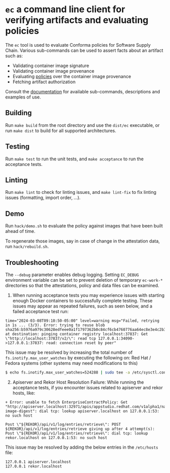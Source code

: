 # `ec` a command line client for verifying artifacts and evaluating policies

The `ec` tool is used to evaluate Conforma policies for Software
Supply Chain. Various sub-commands can be used to assert facts about an artifact
such as:
  * Validating container image signature
  * Validating container image provenance
  * Evaluating [policies][pol] over the container image provenance
  * Fetching artifact authorization

Consult the [documentation][docs] for available sub-commands, descriptions and
examples of use.

## Building

Run `make build` from the root directory and use the `dist/ec` executable, or
run `make dist` to build for all supported architectures.

## Testing

Run `make test` to run the unit tests, and `make acceptance` to run the
acceptance tests.

## Linting

Run `make lint` to check for linting issues, and `make lint-fix` to fix linting
issues (formatting, import order, ...).

## Demo

Run `hack/demo.sh` to evaluate the policy against images that have been
built ahead of time.

To regenerate those images, say in case of change in the attestation data, run
`hack/rebuild.sh`.

## Troubleshooting

The `--debug` parameter enables debug logging. Setting `EC_DEBUG` environment
variable can be set to prevent deletion of temporary `ec-work-*` directories so
that the attestations, policy and data files can be examined.

1. When running acceptance tests you may experience issues with starting enough Docker containers to successfully complete testing. These issues may appear as repeated failures, such as seen below, and a failed acceptance test run:
```
time="2024-03-08T09:10:50-05:00" level=warning msg="Failed, retrying in 1s ... (3/3). Error: trying to reuse blob sha256:b5976a979c30628edfeee0a1f1797362b0c84cf6cb4760776aa64ec8e3e4c2b3 at destination: pinging container registry localhost:37837: Get \"http://localhost:37837/v2/\": read tcp 127.0.0.1:34090->127.0.0.1:37837: read: connection reset by peer"
```

This issue may be resolved by increasing the total number of `fs.inotify.max_user_watches` by executing the following on: Red Hat / Fedora systems (other systems may need modifications to this)
``` bash
$ echo fs.inotify.max_user_watches=524288 | sudo tee -a /etc/sysctl.conf && sudo sysctl -p
```

2. Apiserver and Rekor Host Resolution Failure: While running the acceptance tests, if you encounter issues related to apiserver and rekor hosts, like:
```
+ Error: unable to fetch EnterpriseContractPolicy: Get "http://apiserver.localhost:32971/apis/appstudio.redhat.com/v1alpha1/namespaces/acceptance/enterprisecontractpolicies/mismatched-image-digest": dial tcp: lookup apiserver.localhost on 127.0.0.1:53: no such host

Post \"${REKOR}/api/v1/log/entries/retrieve\": POST ${REKOR}/api/v1/log/entries/retrieve giving up after 4 attempt(s): Post \"${REKOR}/api/v1/log/entries/retrieve\": dial tcp: lookup rekor.localhost on 127.0.0.1:53: no such host
```

This issue may be resolved by adding the below entries in the `/etc/hosts` file:
```
127.0.0.1 apiserver.localhost
127.0.0.1 rekor.localhost
```

[pol]: https://github.com/enterprise-contract/ec-policies/
[docs]: https://conforma.dev/docs/ec-cli/ec.html
